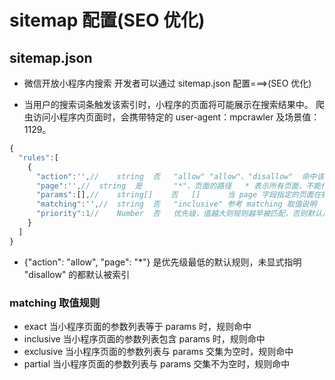 # sitemap 配置(SEO 优化)

## sitemap.json

- 微信开放小程序内搜索 开发者可以通过 sitemap.json 配置===>(SEO 优化)

- 当用户的搜索词条触发该索引时，小程序的页面将可能展示在搜索结果中。 爬虫访问小程序内页面时，会携带特定的 user-agent：mpcrawler 及场景值：1129。

```js
{
  "rules":[
    {
      "action":'',//	string	否	"allow"	"allow"、"disallow"	命中该规则的页面是否能被索引
      "page":'',//	string	是		"*"、页面的路径	* 表示所有页面，不能作为通配符使用
      "params":[],//	string[]	否	[]		当 page 字段指定的页面在被本规则匹配时可能使用的页面参数名称的列表（不含参数值）
      "matching":'',//	string	否	"inclusive"	参考 matching 取值说明	当 page 字段指定的页面在被本规则匹配时，此参数说明 params 匹配方式
      "priority":1//	Number	否	优先级，值越大则规则越早被匹配，否则默认从上到下匹配
    }
  ]
}
```

- {"action": "allow", "page": "\*"} 是优先级最低的默认规则，未显式指明 "disallow" 的都默认被索引

### matching 取值规则

- exact 当小程序页面的参数列表等于 params 时，规则命中
- inclusive 当小程序页面的参数列表包含 params 时，规则命中
- exclusive 当小程序页面的参数列表与 params 交集为空时，规则命中
- partial 当小程序页面的参数列表与 params 交集不为空时，规则命中
